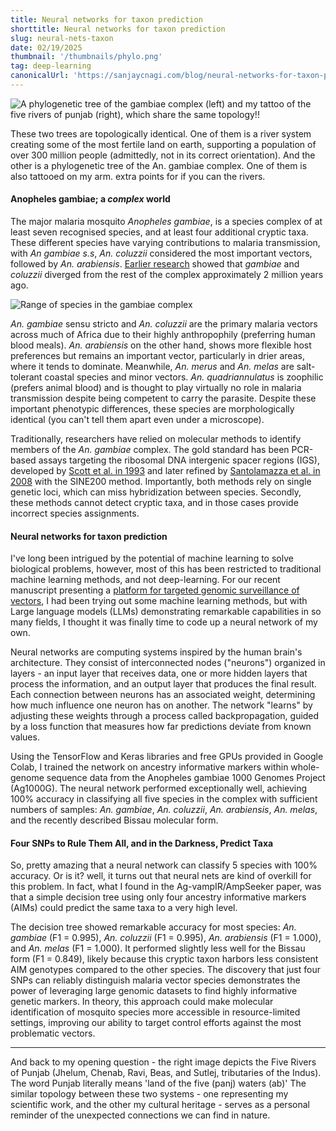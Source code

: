 ```yaml
---
title: Neural networks for taxon prediction
shorttitle: Neural networks for taxon prediction
slug: neural-nets-taxon
date: 02/19/2025
thumbnail: '/thumbnails/phylo.png'
tag: deep-learning
canonicalUrl: 'https://sanjaycnagi.com/blog/neural-networks-for-taxon-prediction/'
---
```


![A phylogenetic tree of the gambiae complex (left) and my tattoo of the five rivers of punjab (right), which share the same topology!!](/blog/tree-river.png)

These two trees are topologically identical. One of them is a river system creating some of the most fertile land on earth, supporting a population of over 300 million people (admittedly, not in its correct orientation). And the other is a phylogenetic tree of the An. gambiae complex. One of them is also tattooed on my arm. extra points for if you can the rivers. 

#### Anopheles gambiae; a *complex* world

The major malaria mosquito *Anopheles gambiae*, is a species complex of at least seven recognised species, and at least four additional cryptic taxa. These different species have varying contributions to malaria transmission, with *An gambiae s.s*, *An. coluzzii* considered the most important vectors, followed by *An. arabiensis*. [Earlier research](https://doi.org/10.1126/science.1258524) showed that *gambiae* and *coluzzii* diverged from the rest of the complex approximately 2 million years ago.  

![Range of species in the gambiae complex](/blog/range.png)

*An. gambiae* sensu stricto and *An. coluzzii* are the primary malaria vectors across much of Africa due to their highly anthropophily (preferring human blood meals). *An. arabiensis* on the other hand, shows more flexible host preferences but remains an important vector, particularly in drier areas, where it tends to dominate. Meanwhile, *An. merus* and *An. melas* are salt-tolerant coastal species and minor vectors. *An. quadriannulatus* is zoophilic (prefers animal blood) and is thought to play virtually no role in malaria transmission despite being competent to carry the parasite. Despite these important phenotypic differences, these species are morphologically identical (you can't tell them apart even under a microscope).

Traditionally, researchers have relied on molecular methods to identify members of the *An. gambiae* complex. The gold standard has been PCR-based assays targeting the ribosomal DNA intergenic spacer regions (IGS), developed by [Scott et al. in 1993](https://doi.org/10.4269/ajtmh.1993.49.520) and later refined by [Santolamazza et al. in 2008](https://doi.org/10.1186/1475-2875-7-163) with the SINE200 method. Importantly, both methods rely on single genetic loci, which can miss hybridization between species. Secondly, these methods cannot detect cryptic taxa, and in those cases provide incorrect species assignments.

#### Neural networks for taxon prediction

I've long been intrigued by the potential of machine learning to solve biological problems, however, most of this has been restricted to traditional machine learning methods, and not deep-learning. For our recent manuscript presenting a [platform for targeted genomic surveillance of vectors](https://doi.org/10.1101/2025.02.14.637727), I had been trying out some machine learning methods, but with Large language models (LLMs) demonstrating remarkable capabilities in so many fields, I thought it was finally time to code up a neural network of my own.

Neural networks are computing systems inspired by the human brain's architecture. They consist of interconnected nodes ("neurons") organized in layers - an input layer that receives data, one or more hidden layers that process the information, and an output layer that produces the final result. Each connection between neurons has an associated weight, determining how much influence one neuron has on another. The network "learns" by adjusting these weights through a process called backpropagation, guided by a loss function that measures how far predictions deviate from known values.

Using the TensorFlow and Keras libraries and free GPUs provided in Google Colab, I trained the network on ancestry informative markers within whole-genome sequence data from the Anopheles gambiae 1000 Genomes Project (Ag1000G). The neural network performed exceptionally well, achieving 100% accuracy in classifying all five species in the complex with sufficient numbers of samples: *An. gambiae*, *An. coluzzii*, *An. arabiensis*, *An. melas*, and the recently described Bissau molecular form.

#### Four SNPs to Rule Them All, and in the Darkness, Predict Taxa

So, pretty amazing that a neural network can classify 5 species with 100% accuracy. Or is it? well, it turns out that neural nets are kind of overkill for this problem. In fact, what I found in the Ag-vampIR/AmpSeeker paper, was that a simple decision tree using only four ancestry informative markers (AIMs) could predict the same taxa to a very high level. 

The decision tree showed remarkable accuracy for most species: *An. gambiae* (F1 = 0.995), *An. coluzzii* (F1 = 0.995), *An. arabiensis* (F1 = 1.000), and *An. melas* (F1 = 1.000). It performed slightly less well for the Bissau form (F1 = 0.849), likely because this cryptic taxon harbors less consistent AIM genotypes compared to the other species. The discovery that just four SNPs can reliably distinguish malaria vector species demonstrates the power of leveraging large genomic datasets to find highly informative genetic markers. In theory, this approach could make molecular identification of mosquito species more accessible in resource-limited settings, improving our ability to target control efforts against the most problematic vectors.

--- 

And back to my opening question - the right image depicts the Five Rivers of Punjab (Jhelum, Chenab, Ravi, Beas, and Sutlej, tributaries of the Indus). The word Punjab literally means 'land of the five (panj) waters (ab)' The similar topology between these two systems - one representing my scientific work, and the other my cultural heritage - serves as a personal reminder of the unexpected connections we can find in nature.